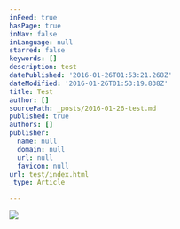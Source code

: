 ```yaml
---
inFeed: true
hasPage: true
inNav: false
inLanguage: null
starred: false
keywords: []
description: test
datePublished: '2016-01-26T01:53:21.268Z'
dateModified: '2016-01-26T01:53:19.838Z'
title: Test
author: []
sourcePath: _posts/2016-01-26-test.md
published: true
authors: []
publisher:
  name: null
  domain: null
  url: null
  favicon: null
url: test/index.html
_type: Article

---
```

![](https://the-grid-user-content.s3-us-west-2.amazonaws.com/dfead633-95ba-48c6-9502-917e9c0337ba.png)